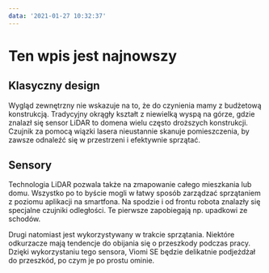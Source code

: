 ```yaml
---
data: '2021-01-27 10:32:37'
---
```


# Ten wpis jest najnowszy

## Klasyczny design

Wygląd zewnętrzny nie wskazuje na to, że do czynienia mamy z budżetową konstrukcją. Tradycyjny okrągły kształt z niewielką wyspą na górze, gdzie znalazł się sensor LiDAR to domena wielu często droższych konstrukcji. Czujnik za pomocą wiązki lasera nieustannie skanuje pomieszczenia, by zawsze odnaleźć się w przestrzeni i efektywnie sprzątać.

## Sensory
Technologia LiDAR pozwala także na zmapowanie całego mieszkania lub domu. Wszystko po to byście mogli w łatwy sposób zarządzać sprzątaniem z poziomu aplikacji na smartfona. Na spodzie i od frontu robota znalazły się specjalne czujniki odległości. Te pierwsze zapobiegają np. upadkowi ze schodów.

Drugi natomiast jest wykorzystywany w trakcie sprzątania. Niektóre odkurzacze mają tendencje do obijania się o przeszkody podczas pracy. Dzięki wykorzystaniu tego sensora, Viomi SE będzie delikatnie podjeżdżał do przeszkód, po czym je po prostu ominie.